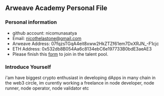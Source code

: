 ## Arweave Academy Personal File

### Personal information

- github account: nicomunasatya
- Email: nicothelastone@gmail.com
- Arweave Address: 07fqzsTGqA4eit8xww2HkZTZf61em7DxXRJN_-F1cjc
- ETH Address: 0x532db8B054Aa6c8134ebC6e197733B0bdE3aeAE3
- Please finish this [form](https://docs.google.com/forms/d/e/1FAIpQLSfWA5fIIcBgmRppm3jNz5vmf9Mai_QMVil-2pO4r7YKn_Zhtw/viewform?usp=sf_link) to join in the talent pool.

### Introduce Yourself
 i'am have biggest crypto enthusiast in developing dApps in many chain in the web3 circle, im curently working a freelance in node developer, node runner, node operator, node validator etc
